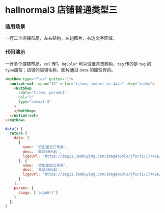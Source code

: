 # hallnormal3 店铺普通类型三

### 适用场景

一行二个店铺布局，左右结构，左边图片，右边文字区域。


### 代码演示

一行多个店铺布局，`col` 传1，`bgColor` 可以设置背景颜色，`tag` 传的是 `tag` 的`type`属性；店铺的店铺名称、图片通过 `data` 的属性传的。



```html
<NutRow type="flex" gutter="1">
  <nutcat-col :span="12" v-for="(item, index) in data" :key="index">
    <NutShop
      :data="[item, params]" 
      col="2" 
      type="normal-3" 
    >
    </NutShop>
  </nutcat-col>
</NutRow>
```

```javascript
data() {
  return {
    data: [
      {
        name: '资生堂进口专卖',
        desc: '单品69元起',
        logoUrl: 'https://img11.360buyimg.com/imagetools/jfs/t1/177426/30/12870/5564/60e3b907Efe15e7c1/b3c982266b83c546.png'
      }, {
        name: '资生堂进口专卖',
        desc: '单品69元起',
        logoUrl: 'https://img11.360buyimg.com/imagetools/jfs/t1/177426/30/12870/5564/60e3b907Efe15e7c1/b3c982266b83c546.png'
      }
    ],
    params: {
      cLogo: ['logoUrl']
    }
  };
}
```

